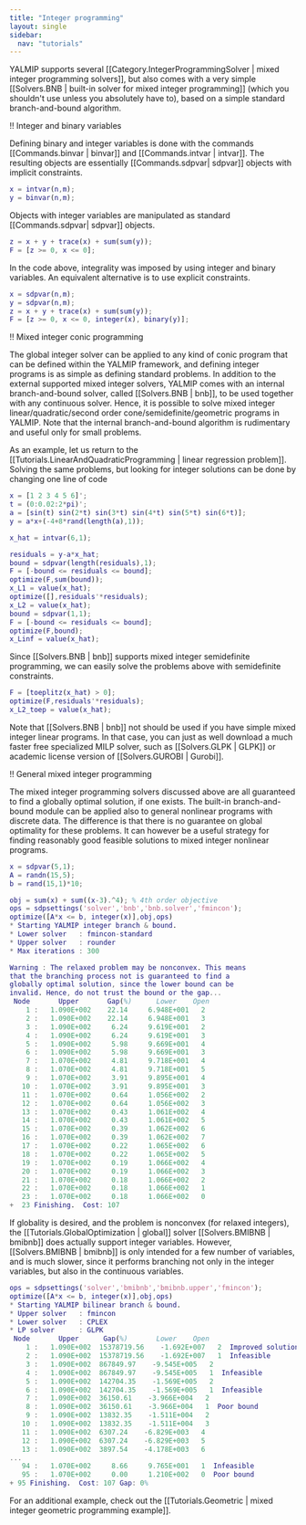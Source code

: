 ```yaml
---
title: "Integer programming"
layout: single
sidebar:
  nav: "tutorials"
---
```



YALMIP supports several [[Category.IntegerProgrammingSolver | mixed integer programming solvers]], but also comes with a very simple [[Solvers.BNB | built-in solver for mixed integer programming]] (which you shouldn't use unless you absolutely have to), based on a simple standard branch-and-bound algorithm.

!! Integer and binary variables

Defining binary and integer variables is done with the commands [[Commands.binvar | binvar]] and [[Commands.intvar | intvar]]. The resulting objects are essentially [[Commands.sdpvar| sdpvar]] objects with implicit constraints.
````matlab
x = intvar(n,m);
y = binvar(n,m);
````

Objects with integer variables are manipulated as standard [[Commands.sdpvar| sdpvar]] objects.
````matlab
z = x + y + trace(x) + sum(sum(y));
F = [z >= 0, x <= 0];
````

In the code above, integrality was imposed by using integer and binary variables. An equivalent alternative is to use explicit constraints.
````matlab
x = sdpvar(n,m);
y = sdpvar(n,m);
z = x + y + trace(x) + sum(sum(y));
F = [z >= 0, x <= 0, integer(x), binary(y)];
````


!! Mixed integer conic programming

The global integer solver can be applied to any kind of conic program that can be defined within the YALMIP framework, and defining integer programs is as simple as defining standard problems. In addition to the external supported mixed integer solvers, YALMIP comes with an internal branch-and-bound solver, called [[Solvers.BNB | bnb]], to be used together with any continuous solver. Hence, it is possible to solve mixed integer linear/quadratic/second order cone/semidefinite/geometric programs in YALMIP. Note that the internal branch-and-bound algorithm is rudimentary and useful only for small problems.

As an example, let us return to the [[Tutorials.LinearAndQuadraticProgramming | linear regression problem]]. Solving the same problems, but looking for integer solutions can be done by changing one line of code
````matlab
x = [1 2 3 4 5 6]';
t = (0:0.02:2*pi)';
a = [sin(t) sin(2*t) sin(3*t) sin(4*t) sin(5*t) sin(6*t)];
y = a*x+(-4+8*rand(length(a),1));

x_hat = intvar(6,1);

residuals = y-a*x_hat;
bound = sdpvar(length(residuals),1);
F = [-bound <= residuals <= bound];
optimize(F,sum(bound));
x_L1 = value(x_hat);
optimize([],residuals'*residuals);
x_L2 = value(x_hat);
bound = sdpvar(1,1);
F = [-bound <= residuals <= bound];
optimize(F,bound);
x_Linf = value(x_hat);
````

Since [[Solvers.BNB | bnb]] supports mixed integer semidefinite programming, we can easily solve the problems above with semidefinite constraints.
````matlab
F = [toeplitz(x_hat) > 0];
optimize(F,residuals'*residuals);
x_L2_toep = value(x_hat);
````

Note that [[Solvers.BNB | bnb]]  not should be used if you have simple mixed integer linear programs. In that case, you can just as well download a much faster free specialized MILP solver, such as [[Solvers.GLPK | GLPK]] or academic license version of [[Solvers.GUROBI | Gurobi]].

!! General mixed integer programming

The mixed integer programming solvers discussed above are all guaranteed to find a globally optimal solution, if one exists. The built-in branch-and-bound module can be applied also to general nonlinear programs with discrete data. The difference is that there is no guarantee on global optimality for these problems. It can however be a useful strategy for finding reasonably good feasible solutions to mixed integer nonlinear programs.
````matlab
x = sdpvar(5,1);
A = randn(15,5);
b = rand(15,1)*10;

obj = sum(x) + sum((x-3).^4); % 4th order objective
ops = sdpsettings('solver','bnb','bnb.solver','fmincon');
optimize([A*x <= b, integer(x)],obj,ops)
* Starting YALMIP integer branch & bound.
* Lower solver   : fmincon-standard
* Upper solver   : rounder
* Max iterations : 300

Warning : The relaxed problem may be nonconvex. This means
that the branching process not is guaranteed to find a
globally optimal solution, since the lower bound can be
invalid. Hence, do not trust the bound or the gap...
 Node       Upper       Gap(%)      Lower    Open
    1 :   1.090E+002    22.14     6.948E+001   2  
    2 :   1.090E+002    22.14     6.948E+001   3  
    3 :   1.090E+002     6.24     9.619E+001   2  
    4 :   1.090E+002     6.24     9.619E+001   3  
    5 :   1.090E+002     5.98     9.669E+001   4  
    6 :   1.090E+002     5.98     9.669E+001   3  
    7 :   1.070E+002     4.81     9.718E+001   4  
    8 :   1.070E+002     4.81     9.718E+001   5  
    9 :   1.070E+002     3.91     9.895E+001   4  
   10 :   1.070E+002     3.91     9.895E+001   3  
   11 :   1.070E+002     0.64     1.056E+002   2  
   12 :   1.070E+002     0.64     1.056E+002   3  
   13 :   1.070E+002     0.43     1.061E+002   4  
   14 :   1.070E+002     0.43     1.061E+002   5  
   15 :   1.070E+002     0.39     1.062E+002   6  
   16 :   1.070E+002     0.39     1.062E+002   7  
   17 :   1.070E+002     0.22     1.065E+002   6  
   18 :   1.070E+002     0.22     1.065E+002   5  
   19 :   1.070E+002     0.19     1.066E+002   4  
   20 :   1.070E+002     0.19     1.066E+002   3  
   21 :   1.070E+002     0.18     1.066E+002   2  
   22 :   1.070E+002     0.18     1.066E+002   1  
   23 :   1.070E+002     0.18     1.066E+002   0  
+  23 Finishing.  Cost: 107
````

If globality is desired, and the problem is nonconvex (for relaxed integers), the [[Tutorials.GlobalOptimization  | global]] solver [[Solvers.BMIBNB | bmibnb]] does actually support integer variables. However, [[Solvers.BMIBNB | bmibnb]] is only intended for a few number of variables, and is much slower, since it performs branching not only in the integer variables, but also in the continuous variables.
````matlab
ops = sdpsettings('solver','bmibnb','bmibnb.upper','fmincon');
optimize([A*x <= b, integer(x)],obj,ops)
* Starting YALMIP bilinear branch & bound.
* Upper solver   : fmincon
* Lower solver   : CPLEX
* LP solver      : GLPK
 Node       Upper      Gap(%)       Lower    Open
    1 :   1.090E+002  15378719.56    -1.692E+007   2  Improved solution  
    2 :   1.090E+002  15378719.56    -1.692E+007   1  Infeasible  
    3 :   1.090E+002  867849.97    -9.545E+005   2    
    4 :   1.090E+002  867849.97    -9.545E+005   1  Infeasible  
    5 :   1.090E+002  142704.35    -1.569E+005   2    
    6 :   1.090E+002  142704.35    -1.569E+005   1  Infeasible  
    7 :   1.090E+002  36150.61    -3.966E+004   2    
    8 :   1.090E+002  36150.61    -3.966E+004   1  Poor bound  
    9 :   1.090E+002  13832.35    -1.511E+004   2    
   10 :   1.090E+002  13832.35    -1.511E+004   3    
   11 :   1.090E+002  6307.24    -6.829E+003   4    
   12 :   1.090E+002  6307.24    -6.829E+003   5    
   13 :   1.090E+002  3897.54    -4.178E+003   6    
...
   94 :   1.070E+002     8.66     9.765E+001   1  Infeasible  
   95 :   1.070E+002     0.00     1.210E+002   0  Poor bound  
+ 95 Finishing.  Cost: 107 Gap: 0%

````

For an additional example, check out the [[Tutorials.Geometric | mixed integer geometric programming example]].
